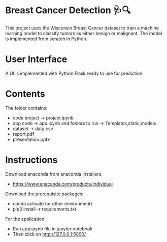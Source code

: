 # Breast Cancer Detection  🩺🔍
This project uses the Wisconsin Breast Cancer dataset to train a machine learning model to classify tumors as either benign or malignant. The model is implemented from scratch in Python.
# User Interface
A UI is implemented with Python Flask ready to use for prediction.

# Contents
The folder contains:
* code project -> project.ipynb
* app code -> app.ipynb and folders to run -> Templates,static,models
* dataset -> data.csv
* report.pdf
* presentation.pptx

# Instructions
Download anaconda from anaconda installers.
* https://www.anaconda.com/products/individual

Download the prerequisite packages:
* conda activate (or other environment)
* pip3 install -r requirements.txt

For the application:
* Run app.ipynb file in jupyter notebook
* Then click on http://127.0.0.1:5000/
